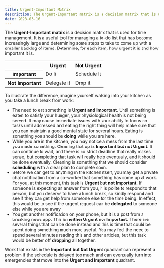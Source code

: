 ```yaml
---
title: Urgent-Important Matrix
description: The Urgent-Important matrix is a decision matrix that is used for time management. It is a useful tool for managing a to-do list that has become increasingly large and determining some steps to take to come up with a smaller backlog of items.
date: 2023-03-16
---
```


The **Urgent-Important matrix** is a decision matrix that is used for time management. It is a useful tool for managing
a to-do list that has become increasingly large and determining some steps to take to come up with a smaller backlog of
items. Determine, for each item, how urgent it is and how important it is.

<table>
<tr>
<td></td>
<th scope="col">Urgent</th>
<th scope="col">Not Urgent</th>
</tr>
<tr>
<th scope="row">Important</th>
<td>Do it</td>
<td>Schedule it</td>
</tr>
<tr>
<th scope="row">Not Important</th>
<td>Delegate it</td>
<td>Drop it</td>
</tr>
</table>

To illustrate the difference, imagine yourself walking into your kitchen as you take a lunch break from work:

- The need to eat something is **Urgent and Important**. Until something is eaten to satisfy your hunger, your
  physiological health is not being served. It may cause immediate issues with your ability to focus on tasks until
  addressed and eating the right thing will help make sure that you can maintain a good mental state for several hours.
  Eating is something you should be **doing** while you are here.
- While you are in the kitchen, you may notice a mess from the last time you made something. Cleaning that up is
  **Important but not Urgent**. It can continue to wait, and there is no strict deadline that really makes sense, but
  completing that task will really help eventually, and it should be done eventually. Cleaning is something that we
  should consider **scheduling** with a clear plan to complete soon.
- Before we can get to anything in the kitchen itself, you may get a private chat notification from a co-worker that
  something has come up at work. For you, at this moment, this task is **Urgent but not Important**. If someone is
  expecting an answer from you, it is polite to respond to that person, but you deserve to have a lunch break, so kindly
  respond and see if they can get help from someone else for the time being. In effect, this would be to see if the
  urgent request can be **delegated** to someone else while you are away.
- You get another notification on your phone, but it is a post from a breaking news app. This is **neither Urgent nor
  Important**. There are several things that can be done instead and this is time that could be spent doing something
  much more useful. You may feel the need to spend several minutes reading this and other articles, but this task would
  be better off **dropping** all together.

Work that exists in the **Important but Not Urgent** quadrant can represent a problem if the schedule is delayed too
much and can eventually turn into emergencies that move into the **Urgent and Important** quadrant.
